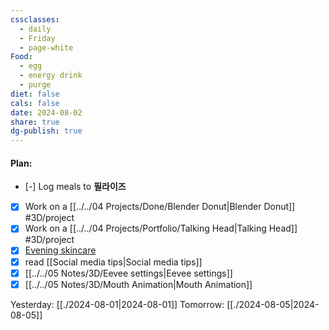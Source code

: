 ```yaml
---
cssclasses:
  - daily
  - Friday
  - page-white
Food:
  - egg
  - energy drink
  - purge
diet: false
cals: false
date: 2024-08-02
share: true
dg-publish: true
---
```

#### Plan:
- [-] Log meals to **필라이즈**
- [x] Work on a [[../../04 Projects/Done/Blender Donut|Blender Donut]] #3D/project
- [x] Work on a [[../../04 Projects/Portfolio/Talking Head|Talking Head]] #3D/project
- [x] [Evening skincare](../../PM.png)
- [x] read [[Social media tips|Social media tips]]
- [x] [[../../05 Notes/3D/Eevee settings|Eevee settings]]
- [x] [[../../05 Notes/3D/Mouth Animation|Mouth Animation]]

Yesterday: [[./2024-08-01|2024-08-01]]
Tomorrow: [[./2024-08-05|2024-08-05]]